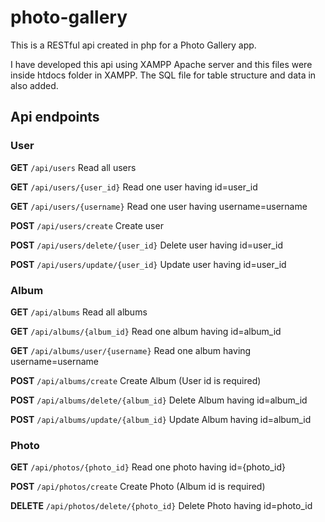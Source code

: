 # photo-gallery

This is a RESTful api created in php for a Photo Gallery app.

I have developed this api using XAMPP Apache server and this files were inside htdocs folder in XAMPP.
The SQL file for table structure and data in also added.

## Api endpoints
### User


__GET__ `/api/users` Read all users

__GET__ `/api/users/{user_id}` Read one user having id=user_id

__GET__ `/api/users/{username}` Read one user having username=username

__POST__ `/api/users/create` Create user

__POST__ `/api/users/delete/{user_id}` Delete user having id=user_id

__POST__ `/api/users/update/{user_id}` Update user having id=user_id


### Album

__GET__ `/api/albums` Read all albums

__GET__ `/api/albums/{album_id}` Read one album having id=album_id

__GET__ `/api/albums/user/{username}` Read one album having username=username

__POST__ `/api/albums/create` Create Album (User id is required)

__POST__ `/api/albums/delete/{album_id}` Delete Album having id=album_id

__POST__ `/api/albums/update/{album_id}` Update Album having id=album_id

### Photo

__GET__ `/api/photos/{photo_id}` Read one photo having id={photo_id}

__POST__ `/api/photos/create` Create Photo (Album id is required)

__DELETE__ `/api/photos/delete/{photo_id}` Delete Photo having id=photo_id

